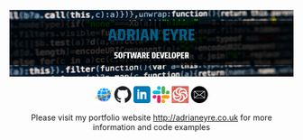 <p align="center">
  <a href="http://adrianeyre.co.uk/"><img width = 815px src="https://raw.githubusercontent.com/adrianeyre/adrianeyre/master/banner.png" alt="Github"><a>

  <p align="center">
    <a href="http://adrianeyre.co.uk"><img height="30" src="https://raw.githubusercontent.com/adrianeyre/adrianeyre/master/website.png" alt="AdrianEyre.co.uk"><a>
    <a href="https://github.com/adrianeyre"><img height="30" src="https://raw.githubusercontent.com/adrianeyre/adrianeyre/master/github.png" alt="Github"><a>
    <a href="https://www.linkedin.com/in/adrianeyre"><img height="30" src="https://raw.githubusercontent.com/adrianeyre/adrianeyre/master/linkedin.png" alt="Linkedin"><a>
    <a href="https://www.technottingham.com/slack"><img height="30" src="https://raw.githubusercontent.com/adrianeyre/adrianeyre/master/slack.png" alt="Slack"><a>
    <a href="https://www.codewars.com/users/adrian.eyre"><img height="30" src="https://raw.githubusercontent.com/adrianeyre/adrianeyre/master/codewars.png" alt="Codewars"><a>
    <a href="mailto:info@adrianeyre.co.uk"><img height="30" src="https://raw.githubusercontent.com/adrianeyre/adrianeyre/master/email.png" alt="Email"><a>
   </p>

  <p align="center">
    Please visit my portfolio website <a href="http://adrianeyre.co.uk">http://adrianeyre.co.uk</a> for more information and code examples
  <p>
</p>
